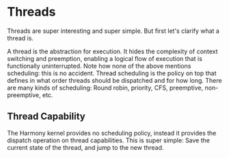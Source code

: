 # Threads

Threads are super interesting and super simple. But first let's clarify what a
thread is.

A thread is the abstraction for execution. It hides the complexity of context
switching and preemption, enabling a logical flow of execution that is
functionally uninterrupted. Note how none of the above mentions scheduling:
this is no accident. Thread scheduling is the policy on top that defines in what
order threads should be dispatched and for how long. There are many kinds of
scheduling: Round robin, priority, CFS, preemptive, non-preemptive, etc.

## Thread Capability

The Harmony kernel provides no scheduling policy, instead it provides the
dispatch operation on thread capabilities. This is super simple: Save the current
state of the thread, and jump to the new thread.
